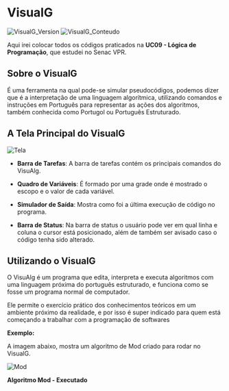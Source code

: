 # VisualG
![VisualG_Version](https://img.shields.io/badge/VisualG-3.0-red.svg)
![VisualG_Conteudo](https://img.shields.io/badge/L%C3%B3gica-de%20Programa%C3%A7%C3%A3o-blue.svg)

Aqui irei colocar todos os códigos praticados na **UC09 - Lógica de Programação**, que estudei no Senac VPR.

## Sobre o VisualG
É uma ferramenta na qual pode-se simular pseudocódigos, podemos dizer que é a interpretação de uma linguagem algorítmica, utilizando comandos e instruções em Português para representar as ações dos algoritmos, também conhecida como Portugol ou Português Estruturado.

## A Tela Principal do VisualG 
![Tela](https://user-images.githubusercontent.com/52283797/61194670-60750680-a699-11e9-8af9-56878d3830ef.jpg)

* **Barra de Tarefas**: A barra de tarefas contém os principais comandos do VisuAlg.

* **Quadro de Variáveis**: É formado por uma grade onde é mostrado o escopo e o valor de cada variável.

* **Simulador de Saída**: Mostra como foi a última execução de código no programa.

* **Barra de Status**: Na barra de status o usuário pode ver em qual linha e coluna o cursor está posicionado, além de também ser avisado caso o código tenha sido alterado.

## Utilizando o VisualG
O VisuAlg é um programa que edita, interpreta e executa algoritmos com uma linguagem próxima do português estruturado, e funciona como se fosse um programa normal de computador.

Ele permite o exercício prático dos conhecimentos teóricos em um ambiente próximo da realidade, e por isso é super indicado para quem está começando a trabalhar com a programação de softwares

**Exemplo:**

A imagem abaixo, mostra um algoritmo de Mod criado para rodar no VisualG.

![Mod](https://user-images.githubusercontent.com/52283797/61196186-345e8300-a6a3-11e9-8255-14de015a73ff.jpg)

**Algoritmo Mod - Executado** 

